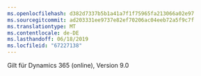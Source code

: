 ```yaml
---
ms.openlocfilehash: d382d7337b5b1a41a7f1f75965fa213066a02e97
ms.sourcegitcommit: ad203331ee9737e82ef70206ac04eeb72a5f9c7f
ms.translationtype: MT
ms.contentlocale: de-DE
ms.lasthandoff: 06/18/2019
ms.locfileid: "67227138"
---
```

Gilt für Dynamics 365 (online), Version 9.0